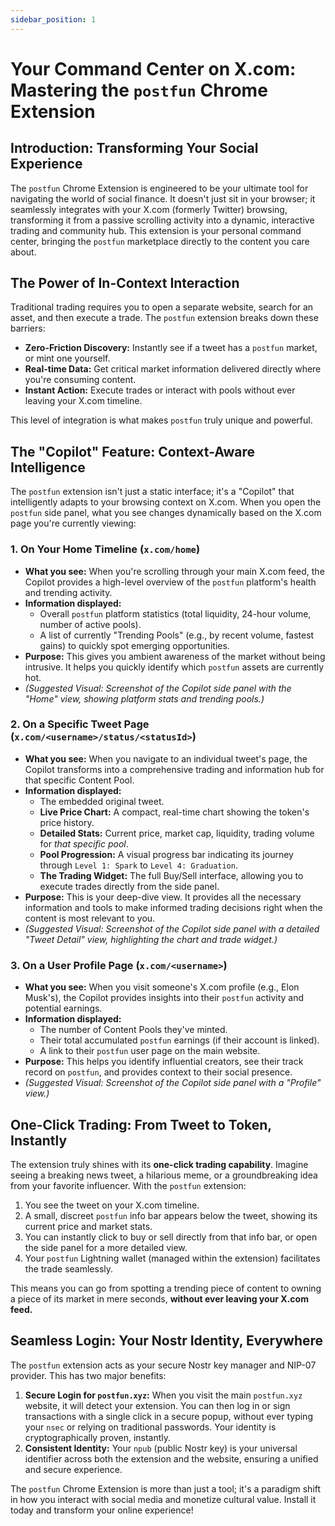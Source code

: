 ```yaml
---
sidebar_position: 1
---
```


# Your Command Center on X.com: Mastering the `postfun` Chrome Extension

## Introduction: Transforming Your Social Experience

The `postfun` Chrome Extension is engineered to be your ultimate tool for navigating the world of social finance. It doesn't just sit in your browser; it seamlessly integrates with your X.com (formerly Twitter) browsing, transforming it from a passive scrolling activity into a dynamic, interactive trading and community hub. This extension is your personal command center, bringing the `postfun` marketplace directly to the content you care about.

## The Power of In-Context Interaction

Traditional trading requires you to open a separate website, search for an asset, and then execute a trade. The `postfun` extension breaks down these barriers:

*   **Zero-Friction Discovery:** Instantly see if a tweet has a `postfun` market, or mint one yourself.
*   **Real-time Data:** Get critical market information delivered directly where you're consuming content.
*   **Instant Action:** Execute trades or interact with pools without ever leaving your X.com timeline.

This level of integration is what makes `postfun` truly unique and powerful.

## The "Copilot" Feature: Context-Aware Intelligence

The `postfun` extension isn't just a static interface; it's a "Copilot" that intelligently adapts to your browsing context on X.com. When you open the `postfun` side panel, what you see changes dynamically based on the X.com page you're currently viewing:

### 1. On Your Home Timeline (`x.com/home`)
*   **What you see:** When you're scrolling through your main X.com feed, the Copilot provides a high-level overview of the `postfun` platform's health and trending activity.
*   **Information displayed:**
    *   Overall `postfun` platform statistics (total liquidity, 24-hour volume, number of active pools).
    *   A list of currently "Trending Pools" (e.g., by recent volume, fastest gains) to quickly spot emerging opportunities.
*   **Purpose:** This gives you ambient awareness of the market without being intrusive. It helps you quickly identify which `postfun` assets are currently hot.
*   *(Suggested Visual: Screenshot of the Copilot side panel with the "Home" view, showing platform stats and trending pools.)*

### 2. On a Specific Tweet Page (`x.com/<username>/status/<statusId>`)
*   **What you see:** When you navigate to an individual tweet's page, the Copilot transforms into a comprehensive trading and information hub for that specific Content Pool.
*   **Information displayed:**
    *   The embedded original tweet.
    *   **Live Price Chart:** A compact, real-time chart showing the token's price history.
    *   **Detailed Stats:** Current price, market cap, liquidity, trading volume for *that specific pool*.
    *   **Pool Progression:** A visual progress bar indicating its journey through `Level 1: Spark` to `Level 4: Graduation`.
    *   **The Trading Widget:** The full Buy/Sell interface, allowing you to execute trades directly from the side panel.
*   **Purpose:** This is your deep-dive view. It provides all the necessary information and tools to make informed trading decisions right when the content is most relevant to you.
*   *(Suggested Visual: Screenshot of the Copilot side panel with a detailed "Tweet Detail" view, highlighting the chart and trade widget.)*

### 3. On a User Profile Page (`x.com/<username>`)
*   **What you see:** When you visit someone's X.com profile (e.g., Elon Musk's), the Copilot provides insights into their `postfun` activity and potential earnings.
*   **Information displayed:**
    *   The number of Content Pools they've minted.
    *   Their total accumulated `postfun` earnings (if their account is linked).
    *   A link to their `postfun` user page on the main website.
*   **Purpose:** This helps you identify influential creators, see their track record on `postfun`, and provides context to their social presence.
*   *(Suggested Visual: Screenshot of the Copilot side panel with a "Profile" view.)*

## One-Click Trading: From Tweet to Token, Instantly

The extension truly shines with its **one-click trading capability**. Imagine seeing a breaking news tweet, a hilarious meme, or a groundbreaking idea from your favorite influencer. With the `postfun` extension:

1.  You see the tweet on your X.com timeline.
2.  A small, discreet `postfun` info bar appears below the tweet, showing its current price and market stats.
3.  You can instantly click to buy or sell directly from that info bar, or open the side panel for a more detailed view.
4.  Your `postfun` Lightning wallet (managed within the extension) facilitates the trade seamlessly.

This means you can go from spotting a trending piece of content to owning a piece of its market in mere seconds, **without ever leaving your X.com feed.**

## Seamless Login: Your Nostr Identity, Everywhere

The `postfun` extension acts as your secure Nostr key manager and NIP-07 provider. This has two major benefits:

1.  **Secure Login for `postfun.xyz`:** When you visit the main `postfun.xyz` website, it will detect your extension. You can then log in or sign transactions with a single click in a secure popup, without ever typing your `nsec` or relying on traditional passwords. Your identity is cryptographically proven, instantly.
2.  **Consistent Identity:** Your `npub` (public Nostr key) is your universal identifier across both the extension and the website, ensuring a unified and secure experience.

The `postfun` Chrome Extension is more than just a tool; it's a paradigm shift in how you interact with social media and monetize cultural value. Install it today and transform your online experience!